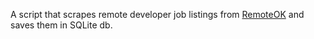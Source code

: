 A script that scrapes remote developer job listings from [RemoteOK](https://remoteok.io/api) and saves them in SQLite db.
